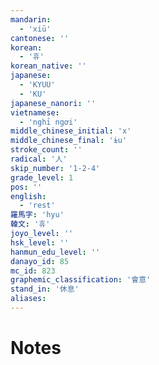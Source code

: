 ```yaml
---
mandarin:
  - 'xiū'
cantonese: ''
korean:
  - '휴'
korean_native: ''
japanese:
  - 'KYUU'
  - 'KU'
japanese_nanori: ''
vietnamese:
  - 'nghỉ ngơi'
middle_chinese_initial: 'x'
middle_chinese_final: 'ɨu'
stroke_count: ''
radical: '人'
skip_number: '1-2-4'
grade_level: 1
pos: ''
english:
  - 'rest'
羅馬字: 'hyu'
韓文: '휴'
joyo_level: ''
hsk_level: ''
hanmun_edu_level: ''
danayo_id: 85
mc_id: 823
graphemic_classification: '會意'
stand_in: '休息'
aliases:
---
```


# Notes
